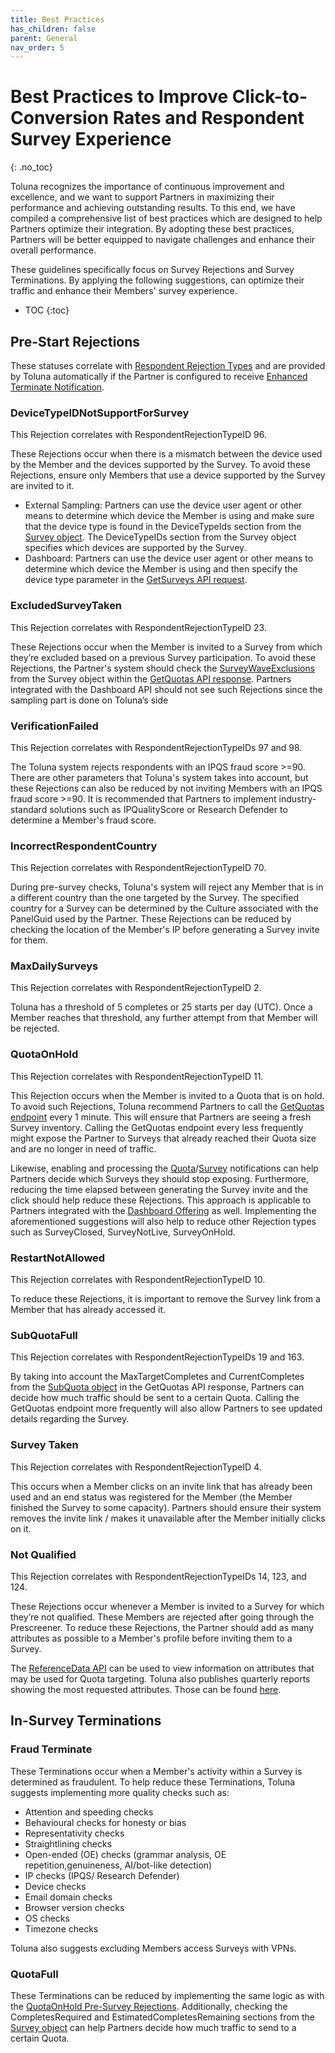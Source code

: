 ```yaml
---
title: Best Practices
has_children: false
parent: General
nav_order: 5
---
```


# Best Practices to Improve Click-to-Conversion Rates and Respondent Survey Experience
{: .no_toc}

Toluna recognizes the importance of continuous improvement and excellence, and we want to support Partners in maximizing their performance and achieving outstanding results. To this end, we have compiled a comprehensive list of best practices which are designed to help Partners optimize their integration. By adopting these best practices, Partners will be better equipped to navigate challenges and enhance their overall performance.

These guidelines specifically focus on Survey Rejections and Survey Terminations. By
applying the following suggestions, can optimize their traffic and enhance their Members' survey experience.

* TOC
{:toc}

## Pre-Start Rejections

These statuses correlate with [Respondent Rejection Types](/mapping/referencedataapi/rejectiontypes.html) and are provided by Toluna automatically if the Partner is configured to receive [Enhanced Terminate Notification](/notifications/etns.html).

### DeviceTypeIDNotSupportForSurvey

This Rejection correlates with RespondentRejectionTypeID 96.

These Rejections occur when there is a mismatch between the device used by the Member and the devices supported by the Survey. To avoid these Rejections, ensure only Members that use a device supported by the Survey are invited to it.

- External Sampling: Partners can use the device user agent or other means to determine which device the Member is using and make sure that the device type is found in the DeviceTypeIds section from the [Survey object](/externalsample/api/getquotas.html#survey-object). The DeviceTypeIDs section from the Survey object specifies which devices are supported by the Survey.
- Dashboard: Partners can use the device user agent or other means to determine which device the Member is using and then specify the device type parameter in the [GetSurveys API request](/dashboard/api/getsurveys.html).

### ExcludedSurveyTaken

This Rejection correlates with RespondentRejectionTypeID 23.

These Rejections occur when the Member is invited to a Survey from which they’re excluded based on a previous Survey participation. To avoid these Rejections, the Partner's system should check the [SurveyWaveExclusions](/externalsample/api/surveyexclusion.html) from the Survey object within the [GetQuotas API response](/externalsample/api/getquotas.html). Partners integrated with the Dashboard API should not see such Rejections since the sampling part is done on Toluna’s side

### VerificationFailed

This Rejection correlates with RespondentRejectionTypeIDs 97 and 98.

The Toluna system rejects respondents with an IPQS fraud score >=90. There are other parameters that Toluna's system takes into account, but these Rejections can also be reduced by not inviting Members with an IPQS fraud score >=90. It is recommended that Partners to implement industry-standard solutions such as IPQualityScore or Research Defender to determine a Member's fraud score.

### IncorrectRespondentCountry

This Rejection correlates with RespondentRejectionTypeID 70.

During pre-survey checks, Toluna's system will reject any Member that is in a different country than the one targeted by the Survey. The specified country for a Survey can be determined by the Culture associated with the PanelGuid used by the Partner. These Rejections can be reduced by checking the location of the Member's IP before generating a Survey invite for them.

### MaxDailySurveys

This Rejection correlates with RespondentRejectionTypeID 2.

Toluna has a threshold of 5 completes or 25 starts per day (UTC). Once a Member reaches that threshold, any further attempt from that Member will be rejected.

### QuotaOnHold

This Rejection correlates with RespondentRejectionTypeID 11.

This Rejection occurs when the Member is invited to a Quota that is on hold. To avoid such Rejections, Toluna recommend Partners to call the [GetQuotas endpoint](/externalsample/api/getquotas.html) every 1 minute. This will ensure that Partners are seeing a fresh Survey inventory. Calling the GetQuotas
endpoint every less frequently might expose the Partner to Surveys that already reached their Quota size and are no longer in need of traffic. 

Likewise, enabling and processing the [Quota](/notifications/quotastatus.html)/[Survey](/notifications/surveyclosed.html) notifications can help Partners decide which Surveys they should stop exposing. Furthermore, reducing the time elapsed between generating the Survey invite and the click should help reduce these Rejections. This approach is applicable to Partners integrated with the [Dashboard Offering](/dashboard/index.html) as well. Implementing the aforementioned suggestions will also help to reduce other Rejection types such as SurveyClosed, SurveyNotLive, SurveyOnHold.

### RestartNotAllowed

This Rejection correlates with RespondentRejectionTypeID 10.

To reduce these Rejections, it is important to remove the Survey link from a Member that has already accessed it.

### SubQuotaFull

This Rejection correlates with RespondentRejectionTypeIDs 19 and 163.

By taking into account the MaxTargetCompletes and CurrentCompletes from the [SubQuota object](/externalsample/api/getquotas.html#subquota) in the GetQuotas API response, Partners can decide how much traffic should be sent to a certain Quota. Calling the GetQuotas endpoint more frequently will also allow Partners to see updated details regarding the Survey.

### Survey Taken

This Rejection correlates with RespondentRejectionTypeID 4.

This occurs when a Member clicks on an invite link that has already been used and an end status was registered for the Member (the Member finished the Survey to some capacity). Partners should ensure their system removes the invite link / makes it unavailable after the Member initially clicks on it.

### Not Qualified

This Rejection correlates with RespondentRejectionTypeIDs 14, 123, and 124.

These Rejections occur whenever a Member is invited to a Survey for which they’re not qualified. These Members are rejected after going through the Prescreener. To reduce these Rejections, the Partner should add as many attributes as possible to a Member's profile before inviting them to a Survey. 

The [ReferenceData API](/mapping/referencedataapi/index.html) can be used to view information on attributes that may be used for Quota targeting. Toluna also publishes quarterly reports showing the most requested attributes. Those can be found [here](https://drive.google.com/drive/u/1/folders/1MsAUeldUTmWqYlTrfhf-1EFSGWTSlkJN). 

## In-Survey Terminations

### Fraud Terminate

These Terminations occur when a Member's activity within a Survey is determined as fraudulent. To help reduce these Terminations, Toluna suggests implementing more quality checks such as:
- Attention and speeding checks
- Behavioural checks for honesty or bias
- Representativity checks
- Straightlining checks
- Open-ended (OE) checks (grammar analysis, OE repetition,genuineness, AI/bot-like detection)
- IP checks (IPQS/ Research Defender)
- Device checks
- Email domain checks 
- Browser version checks
- OS checks
- Timezone checks

Toluna also suggests excluding Members access Surveys with VPNs.

### QuotaFull

These Terminations can be reduced by implementing the same logic as with the [QuotaOnHold Pre-Survey Rejections](/general/bestpractices.html#quotaonhold). Additionally, checking the CompletesRequired and EstimatedCompletesRemaining sections from the [Survey object](/externalsample/api/getquotas.html#survey-object) can help Partners decide how much traffic to send to a certain Quota.